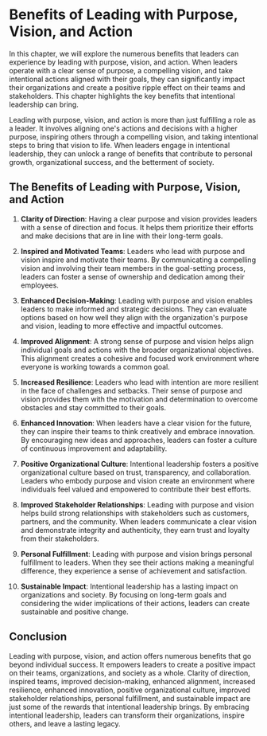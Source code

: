 Benefits of Leading with Purpose, Vision, and Action
=============================================================

In this chapter, we will explore the numerous benefits that leaders can experience by leading with purpose, vision, and action. When leaders operate with a clear sense of purpose, a compelling vision, and take intentional actions aligned with their goals, they can significantly impact their organizations and create a positive ripple effect on their teams and stakeholders. This chapter highlights the key benefits that intentional leadership can bring.



Leading with purpose, vision, and action is more than just fulfilling a role as a leader. It involves aligning one's actions and decisions with a higher purpose, inspiring others through a compelling vision, and taking intentional steps to bring that vision to life. When leaders engage in intentional leadership, they can unlock a range of benefits that contribute to personal growth, organizational success, and the betterment of society.

The Benefits of Leading with Purpose, Vision, and Action
--------------------------------------------------------

1. **Clarity of Direction**: Having a clear purpose and vision provides leaders with a sense of direction and focus. It helps them prioritize their efforts and make decisions that are in line with their long-term goals.

2. **Inspired and Motivated Teams**: Leaders who lead with purpose and vision inspire and motivate their teams. By communicating a compelling vision and involving their team members in the goal-setting process, leaders can foster a sense of ownership and dedication among their employees.

3. **Enhanced Decision-Making**: Leading with purpose and vision enables leaders to make informed and strategic decisions. They can evaluate options based on how well they align with the organization's purpose and vision, leading to more effective and impactful outcomes.

4. **Improved Alignment**: A strong sense of purpose and vision helps align individual goals and actions with the broader organizational objectives. This alignment creates a cohesive and focused work environment where everyone is working towards a common goal.

5. **Increased Resilience**: Leaders who lead with intention are more resilient in the face of challenges and setbacks. Their sense of purpose and vision provides them with the motivation and determination to overcome obstacles and stay committed to their goals.

6. **Enhanced Innovation**: When leaders have a clear vision for the future, they can inspire their teams to think creatively and embrace innovation. By encouraging new ideas and approaches, leaders can foster a culture of continuous improvement and adaptability.

7. **Positive Organizational Culture**: Intentional leadership fosters a positive organizational culture based on trust, transparency, and collaboration. Leaders who embody purpose and vision create an environment where individuals feel valued and empowered to contribute their best efforts.

8. **Improved Stakeholder Relationships**: Leading with purpose and vision helps build strong relationships with stakeholders such as customers, partners, and the community. When leaders communicate a clear vision and demonstrate integrity and authenticity, they earn trust and loyalty from their stakeholders.

9. **Personal Fulfillment**: Leading with purpose and vision brings personal fulfillment to leaders. When they see their actions making a meaningful difference, they experience a sense of achievement and satisfaction.

10. **Sustainable Impact**: Intentional leadership has a lasting impact on organizations and society. By focusing on long-term goals and considering the wider implications of their actions, leaders can create sustainable and positive change.

Conclusion
----------

Leading with purpose, vision, and action offers numerous benefits that go beyond individual success. It empowers leaders to create a positive impact on their teams, organizations, and society as a whole. Clarity of direction, inspired teams, improved decision-making, enhanced alignment, increased resilience, enhanced innovation, positive organizational culture, improved stakeholder relationships, personal fulfillment, and sustainable impact are just some of the rewards that intentional leadership brings. By embracing intentional leadership, leaders can transform their organizations, inspire others, and leave a lasting legacy.
